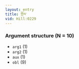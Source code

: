 ```yaml
---
layout: entry
title: གྲོལ་
vid: Hill:0229
---
```

### Argument structure (N = 10)
* `arg1` (1)
* `arg2` (1)
* `aux` (1)
* `obl` (9)
